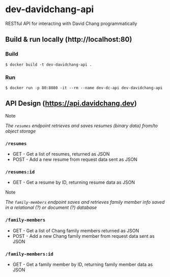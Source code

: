 # dev-davidchang-api
RESTful API for interacting with David Chang programmatically

## Build & run locally (http://localhost:80)
### Build
`$ docker build -t dev-davidchang-api .`
### Run
`$ docker run -p 80:8080 -it --rm --name dev-dc-api dev-davidchang-api`

## API Design (https://api.davidchang.dev)
>[!NOTE]
>_The `resumes` endpoint retrieves and saves resumes (binary data) from/to object storage_
### `/resumes` 
- GET - Get a list of resumes, returned as JSON
- POST - Add a new resume from request data sent as JSON
### `/resumes:id` 
- GET - Get a resume by ID, returning resume data as JSON

>[!NOTE]
>_The `family-members` endpoint saves and retrieves family member info saved in a relational (?) or document (?) database_
### `/family-members`
- GET - Get a list of Chang family members returned as JSON
- POST - Add a new Chang family member from request data sent as JSON
### `/family-members:id` 
- GET - Get a family member by ID, returning family member data as JSON

